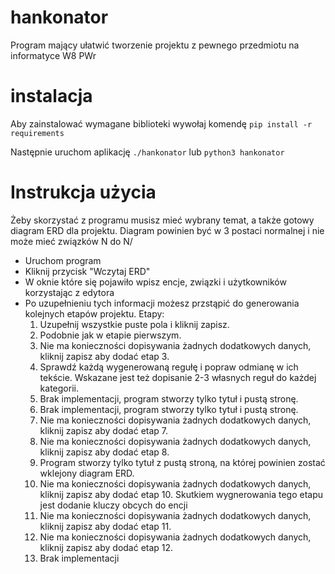 # hankonator
Program mający ułatwić tworzenie projektu z pewnego przedmiotu na informatyce W8 PWr 

# instalacja
Aby zainstalować wymagane biblioteki wywołaj komendę
    `pip install -r requirements`

Następnie uruchom aplikację
    `./hankonator`
lub
    `python3 hankonator`

# Instrukcja użycia
Żeby skorzystać z programu musisz mieć wybrany temat, a także gotowy diagram ERD dla projektu. Diagram powinien być w 3 postaci normalnej i nie może mieć związków N do N/

- Uruchom program
- Kliknij przycisk "Wczytaj ERD"
- W oknie które się pojawiło wpisz encje, związki i użytkowników korzystając z edytora
- Po uzupełnieniu tych informacji możesz przstąpić do generowania kolejnych etapów projektu.
Etapy:
    1. Uzupełnij wszystkie puste pola i kliknij zapisz.
    2. Podobnie jak w etapie pierwszym.
    3. Nie ma konieczności dopisywania żadnych dodatkowych danych, kliknij zapisz aby dodać etap 3.
    4. Sprawdź każdą wygenerowaną regułę i popraw odmianę w ich tekście. Wskazane jest też dopisanie 2-3 własnych reguł do każdej kategorii.
    5. Brak implementacji, program stworzy tylko tytuł i pustą stronę.
    6. Brak implementacji, program stworzy tylko tytuł i pustą stronę.
    7. Nie ma konieczności dopisywania żadnych dodatkowych danych, kliknij zapisz aby dodać etap 7.
    8. Nie ma konieczności dopisywania żadnych dodatkowych danych, kliknij zapisz aby dodać etap 8.
    9. Program stworzy tylko tytuł z pustą stroną, na której powinien zostać wklejony diagram ERD.
    10. Nie ma konieczności dopisywania żadnych dodatkowych danych, kliknij zapisz aby dodać etap 10. Skutkiem wygnerowania tego etapu jest dodanie kluczy obcych do encji
    11. Nie ma konieczności dopisywania żadnych dodatkowych danych, kliknij zapisz aby dodać etap 11.
    12. Nie ma konieczności dopisywania żadnych dodatkowych danych, kliknij zapisz aby dodać etap 12.
    13. Brak implementacji